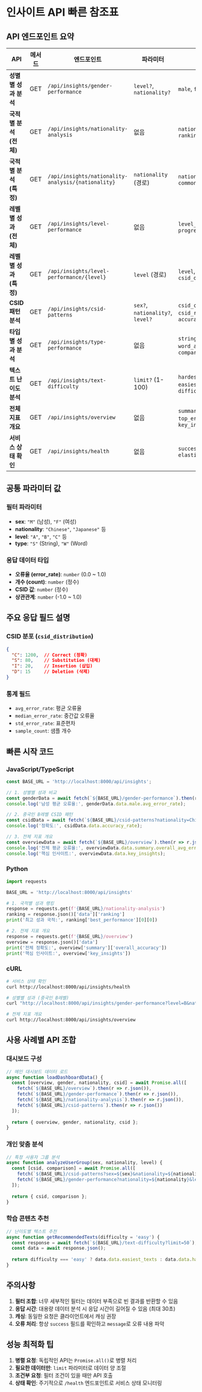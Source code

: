 # 인사이트 API 빠른 참조표

## API 엔드포인트 요약

| API | 메서드 | 엔드포인트 | 파라미터 | 주요 응답 필드 |
|-----|--------|------------|----------|----------------|
| **성별별 성과 분석** | GET | `/api/insights/gender-performance` | `level?`, `nationality?` | `male`, `female`, `comparison` |
| **국적별 분석 (전체)** | GET | `/api/insights/nationality-analysis` | 없음 | `nationality_stats`, `ranking` |
| **국적별 분석 (특정)** | GET | `/api/insights/nationality-analysis/{nationality}` | `nationality` (경로) | `nationality`, `count`, `common_errors` |
| **레벨별 성과 (전체)** | GET | `/api/insights/level-performance` | 없음 | `level_stats`, `progression_analysis` |
| **레벨별 성과 (특정)** | GET | `/api/insights/level-performance/{level}` | `level` (경로) | `level`, `count`, `csid_distribution` |
| **CSID 패턴 분석** | GET | `/api/insights/csid-patterns` | `sex?`, `nationality?`, `level?` | `csid_counts`, `csid_ratios`, `accuracy_rate` |
| **타입별 성과 분석** | GET | `/api/insights/type-performance` | 없음 | `string_analysis`, `word_analysis`, `comparison` |
| **텍스트 난이도 분석** | GET | `/api/insights/text-difficulty` | `limit?` (1-100) | `hardest_texts`, `easiest_texts`, `difficulty_distribution` |
| **전체 지표 개요** | GET | `/api/insights/overview` | 없음 | `summary`, `csid_overview`, `top_error_patterns`, `key_insights` |
| **서비스 상태 확인** | GET | `/api/insights/health` | 없음 | `success`, `elasticsearch_connected` |

## 공통 파라미터 값

### 필터 파라미터
- **sex**: `"M"` (남성), `"F"` (여성)
- **nationality**: `"Chinese"`, `"Japanese"` 등
- **level**: `"A"`, `"B"`, `"C"` 등
- **type**: `"S"` (String), `"W"` (Word)

### 응답 데이터 타입
- **오류율 (error_rate)**: `number` (0.0 ~ 1.0)
- **개수 (count)**: `number` (정수)
- **CSID 값**: `number` (정수)
- **상관관계**: `number` (-1.0 ~ 1.0)

## 주요 응답 필드 설명

### CSID 분포 (`csid_distribution`)
```json
{
  "C": 1200,  // Correct (정확)
  "S": 80,    // Substitution (대체)
  "I": 20,    // Insertion (삽입)
  "D": 15     // Deletion (삭제)
}
```

### 통계 필드
- `avg_error_rate`: 평균 오류율
- `median_error_rate`: 중간값 오류율
- `std_error_rate`: 표준편차
- `sample_count`: 샘플 개수

## 빠른 시작 코드

### JavaScript/TypeScript
```javascript
const BASE_URL = 'http://localhost:8000/api/insights';

// 1. 성별별 성과 비교
const genderData = await fetch(`${BASE_URL}/gender-performance`).then(r => r.json());
console.log('남성 평균 오류율:', genderData.data.male.avg_error_rate);

// 2. 중국인 B레벨 CSID 패턴
const csidData = await fetch(`${BASE_URL}/csid-patterns?nationality=Chinese&level=B`).then(r => r.json());
console.log('정확도:', csidData.data.accuracy_rate);

// 3. 전체 지표 개요
const overviewData = await fetch(`${BASE_URL}/overview`).then(r => r.json());
console.log('전체 평균 오류율:', overviewData.data.summary.overall_avg_error_rate);
console.log('핵심 인사이트:', overviewData.data.key_insights);
```

### Python
```python
import requests

BASE_URL = 'http://localhost:8000/api/insights'

# 1. 국적별 성과 랭킹
response = requests.get(f'{BASE_URL}/nationality-analysis')
ranking = response.json()['data']['ranking']
print('최고 성과 국적:', ranking['best_performance'][0][0])

# 2. 전체 지표 개요
response = requests.get(f'{BASE_URL}/overview')
overview = response.json()['data']
print('전체 정확도:', overview['summary']['overall_accuracy'])
print('핵심 인사이트:', overview['key_insights'])
```

### cURL
```bash
# 서비스 상태 확인
curl http://localhost:8000/api/insights/health

# 성별별 성과 (중국인 B레벨)
curl "http://localhost:8000/api/insights/gender-performance?level=B&nationality=Chinese"

# 전체 지표 개요
curl http://localhost:8000/api/insights/overview
```

## 사용 사례별 API 조합

### 대시보드 구성
```javascript
// 메인 대시보드 데이터 로드
async function loadDashboardData() {
  const [overview, gender, nationality, csid] = await Promise.all([
    fetch(`${BASE_URL}/overview`).then(r => r.json()),
    fetch(`${BASE_URL}/gender-performance`).then(r => r.json()),
    fetch(`${BASE_URL}/nationality-analysis`).then(r => r.json()),
    fetch(`${BASE_URL}/csid-patterns`).then(r => r.json())
  ]);
  
  return { overview, gender, nationality, csid };
}
```

### 개인 맞춤 분석
```javascript
// 특정 사용자 그룹 분석
async function analyzeUserGroup(sex, nationality, level) {
  const [csid, comparison] = await Promise.all([
    fetch(`${BASE_URL}/csid-patterns?sex=${sex}&nationality=${nationality}&level=${level}`).then(r => r.json()),
    fetch(`${BASE_URL}/gender-performance?nationality=${nationality}&level=${level}`).then(r => r.json())
  ]);
  
  return { csid, comparison };
}
```

### 학습 콘텐츠 추천
```javascript
// 난이도별 텍스트 추천
async function getRecommendedTexts(difficulty = 'easy') {
  const response = await fetch(`${BASE_URL}/text-difficulty?limit=50`);
  const data = await response.json();
  
  return difficulty === 'easy' ? data.data.easiest_texts : data.data.hardest_texts;
}
```

## 주의사항

1. **필터 조합**: 너무 세부적인 필터는 데이터 부족으로 빈 결과를 반환할 수 있음
2. **응답 시간**: 대용량 데이터 분석 시 응답 시간이 길어질 수 있음 (최대 30초)
3. **캐싱**: 동일한 요청은 클라이언트에서 캐싱 권장
4. **오류 처리**: 항상 `success` 필드를 확인하고 `message`로 오류 내용 파악

## 성능 최적화 팁

1. **병렬 요청**: 독립적인 API는 `Promise.all()`로 병렬 처리
2. **필요한 데이터만**: `limit` 파라미터로 데이터 양 조절
3. **조건부 요청**: 필터 조건이 있을 때만 API 호출
4. **상태 확인**: 주기적으로 `/health` 엔드포인트로 서비스 상태 모니터링 